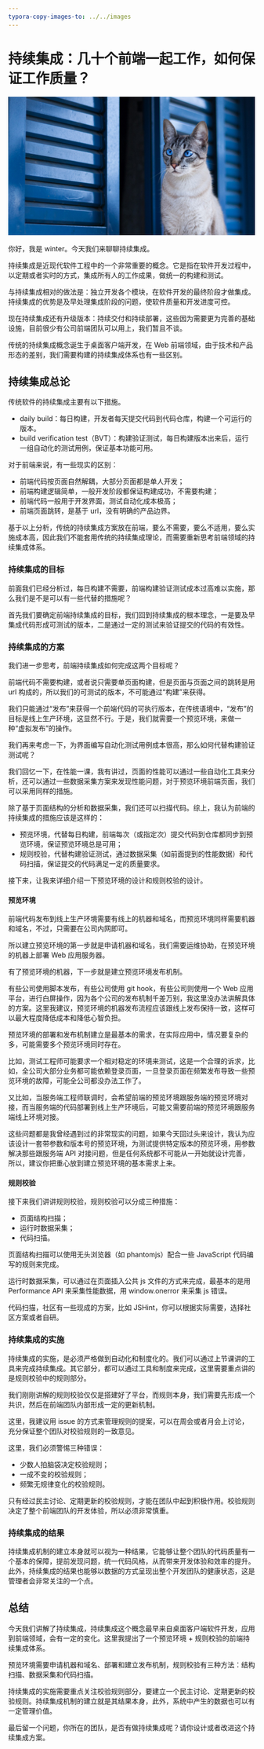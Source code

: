 ```yaml
---
typora-copy-images-to: ../../images
---
```


# 持续集成：几十个前端一起工作，如何保证工作质量？

![img](../../images/35cb65d74b24e70501967b672702ba54.jpg)

你好，我是 winter。今天我们来聊聊持续集成。

持续集成是近现代软件工程中的一个非常重要的概念。它是指在软件开发过程中，以定期或者实时的方式，集成所有人的工作成果，做统一的构建和测试。

与持续集成相对的做法是：独立开发各个模块，在软件开发的最终阶段才做集成。持续集成的优势是及早处理集成阶段的问题，使软件质量和开发进度可控。

现在持续集成还有升级版本：持续交付和持续部署，这些因为需要更为完善的基础设施，目前很少有公司前端团队可以用上，我们暂且不谈。

传统的持续集成概念诞生于桌面客户端开发，在 Web 前端领域，由于技术和产品形态的差别，我们需要构建的持续集成体系也有一些区别。

## 持续集成总论

传统软件的持续集成主要有以下措施。

* daily build：每日构建，开发者每天提交代码到代码仓库，构建一个可运行的版本。
* build verification test（BVT）：构建验证测试，每日构建版本出来后，运行一组自动化的测试用例，保证基本功能可用。

对于前端来说，有一些现实的区别：

* 前端代码按页面自然解耦，大部分页面都是单人开发；
* 前端构建逻辑简单，一般开发阶段都保证构建成功，不需要构建；
* 前端代码一般用于开发界面，测试自动化成本极高；
* 前端页面跳转，是基于 url，没有明确的产品边界。

基于以上分析，传统的持续集成方案放在前端，要么不需要，要么不适用，要么实施成本高，因此我们不能套用传统的持续集成理论，而需要重新思考前端领域的持续集成体系。

### 持续集成的目标

前面我们已经分析过，每日构建不需要，前端构建验证测试成本过高难以实施，那么我们是不是可以有一些代替的措施呢？

首先我们要确定前端持续集成的目标，我们回到持续集成的根本理念，一是要及早集成代码形成可测试的版本，二是通过一定的测试来验证提交的代码的有效性。

### 持续集成的方案

我们进一步思考，前端持续集成如何完成这两个目标呢？

前端代码不需要构建，或者说只需要单页面构建，但是页面与页面之间的跳转是用 url 构成的，所以我们的可测试的版本，不可能通过“构建”来获得。

我们只能通过“发布”来获得一个前端代码的可执行版本，在传统语境中，“发布”的目标是线上生产环境，这显然不行。于是，我们就需要一个预览环境，来做一种“虚拟发布”的操作。

我们再来考虑一下，为界面编写自动化测试用例成本很高，那么如何代替构建验证测试呢？

我们回忆一下，在性能一课，我有讲过，页面的性能可以通过一些自动化工具来分析，还可以通过一些数据采集方案来发现性能问题，对于预览环境前端页面，我们可以采用同样的措施。

除了基于页面结构的分析和数据采集，我们还可以扫描代码。综上，我认为前端的持续集成的措施应该是这样的：

* 预览环境，代替每日构建，前端每次（或指定次）提交代码到仓库都同步到预览环境，保证预览环境总是可用；
* 规则校验，代替构建验证测试，通过数据采集（如前面提到的性能数据）和代码扫描，保证提交的代码满足一定的质量要求。

接下来，让我来详细介绍一下预览环境的设计和规则校验的设计。

#### 预览环境

前端代码发布到线上生产环境需要有线上的机器和域名，而预览环境同样需要机器和域名，不过，只需要在公司内网即可。

所以建立预览环境的第一步就是申请机器和域名，我们需要运维协助，在预览环境的机器上部署 Web 应用服务器。

有了预览环境的机器，下一步就是建立预览环境发布机制。

有些公司使用脚本发布，有些公司使用 git hook，有些公司则使用一个 Web 应用平台，进行白屏操作，因为各个公司的发布机制千差万别，我这里没办法讲解具体的方案。这里我建议，预览环境的机器发布流程应该跟线上发布保持一致，这样可以最大程度降低成本和降低心智负担。

预览环境的部署和发布机制建立是最基本的需求，在实际应用中，情况要复杂的多，可能需要多个预览环境同时存在。

比如，测试工程师可能要求一个相对稳定的环境来测试，这是一个合理的诉求，比如，全公司大部分业务都可能依赖登录页面，一旦登录页面在频繁发布导致一些预览环境的故障，可能全公司都没办法工作了。

又比如，当服务端工程师联调时，会希望前端的预览环境跟服务端的预览环境对接，而当服务端的代码部署到线上生产环境后，可能又需要前端的预览环境跟服务端线上环境对接。

这些问题都是我曾经遇到过的非常现实的问题，如果今天回过头来设计，我认为应该设计一套带参数和版本号的预览环境，为测试提供特定版本的预览环境，用参数解决那些跟服务端 API 对接问题，但是任何系统都不可能从一开始就设计完善，所以，建议你把重心放到建立预览环境的基本需求上来。

#### 规则校验

接下来我们讲讲规则校验，规则校验可以分成三种措施：

* 页面结构扫描；
* 运行时数据采集；
* 代码扫描。

页面结构扫描可以使用无头浏览器（如 phantomjs）配合一些 JavaScript 代码编写的规则来完成。

运行时数据采集，可以通过在页面插入公共 js 文件的方式来完成，最基本的是用 Performance API 来采集性能数据，用 window.onerror 来采集 js 错误。

代码扫描，社区有一些现成的方案，比如 JSHint，你可以根据实际需要，选择社区方案或者自研。

### 持续集成的实施

持续集成的实施，是必须严格做到自动化和制度化的。我们可以通过上节课讲的工具来完成持续集成。其它部分，都可以通过工具和制度来完成，这里需要重点讲的是规则校验中的规则部分。

我们刚刚讲解的规则校验仅仅是搭建好了平台，而规则本身，我们需要先形成一个共识，然后在前端团队内部形成一定的更新机制。

这里，我建议用 issue 的方式来管理规则的提案，可以在周会或者月会上讨论，充分保证整个团队对校验规则的一致意见。

这里，我们必须警惕三种错误：

* 少数人拍脑袋决定校验规则；
* 一成不变的校验规则；
* 频繁无规律变化的校验规则。

只有经过民主讨论、定期更新的校验规则，才能在团队中起到积极作用。校验规则决定了整个前端团队的开发体验，所以必须非常慎重。

### 持续集成的结果

持续集成机制的建立本身就可以视为一种结果，它能够让整个团队的代码质量有一个基本的保障，提前发现问题，统一代码风格，从而带来开发体验和效率的提升。此外，持续集成的结果也能够以数据的方式呈现出整个开发团队的健康状态，这是管理者会非常关注的一个点。

## 总结

今天我们讲解了持续集成，持续集成这个概念最早来自桌面客户端软件开发，应用到前端领域，会有一定的变化。这里我提出了一个预览环境 + 规则校验的前端持续集成体系。

预览环境需要申请机器和域名、部署和建立发布机制，规则校验有三种方法：结构扫描、数据采集和代码扫描。

持续集成的实施需要重点关注校验规则部分，要建立一个民主讨论、定期更新的校验规则。持续集成机制的建立就是其结果本身，此外，系统中产生的数据也可以有一定管理价值。

最后留一个问题，你所在的团队，是否有做持续集成呢？请你设计或者改进这个持续集成方案。